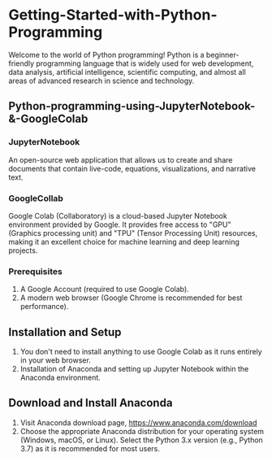 # Getting-Started-with-Python-Programming
Welcome to the world of Python programming! Python is a beginner-friendly programming language that is widely used for web development, data analysis, artificial intelligence, scientific computing, and almost all areas of advanced research in science and technology.


## Python-programming-using-JupyterNotebook-&-GoogleColab

### JupyterNotebook
An open-source web application that allows us to create and share documents that contain live-code, equations, visualizations, and narrative text. 

### GoogleCollab
Google Colab (Collaboratory) is a cloud-based Jupyter Notebook environment provided by Google. It provides free access to "GPU" (Graphics processing unit) and "TPU" (Tensor Processing Unit) resources, making it an excellent choice for machine learning and deep learning projects.

### Prerequisites
1.  A Google Account (required to use Google Colab).
2.  A modern web browser (Google Chrome is recommended for best performance).

## Installation and Setup
1.  You don't need to install anything to use Google Colab as it runs entirely in your web browser.
2.  Installation of Anaconda and setting up Jupyter Notebook within the Anaconda environment.
   ## Download and Install Anaconda
   1.   Visit Anaconda download page, https://www.anaconda.com/download
   2.   Choose the appropriate Anaconda distribution for your operating system (Windows, macOS, or Linux). Select the Python 3.x version (e.g., Python 3.7) as it is recommended for most users. 

